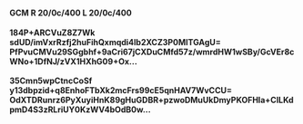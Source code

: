#### GCM R 20/0c/400 L 20/0c/400
**184P+ARCVuZ8Z7Wk**<br/>**sdUD/imVxrRzfj2huFihQxmqdi4lb2XCZ3P0MITGAgU=**<br/>**PfPvuCMVu29SGgbhf+9aCri67jCXDuCMfd57z/wmrdHW1wSBy/GcVEr8cWNo+1DfNJ/zVX1HXhG09+Ox...**<br/><br/>
**35Cmn5wpCtncCoSf**<br/>**y13dbpzid+q8EnhoFTbXk2mcFrs99cE5qnHAV7WvCCU=**<br/>**OdXTDRunrz6PyXuyiHnK89gHuGDBR+pzwoDMuUkDmyPKOFHla+CILKdpmD4S3zRLriUY0KzWV4bOdB0w...**